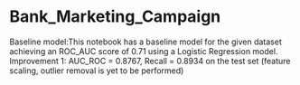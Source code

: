 # Bank_Marketing_Campaign
Baseline model:This notebook has a baseline model for the given dataset achieving an ROC_AUC score of 0.71 using a Logistic Regression model.
Improvement 1: AUC_ROC = 0.8767, Recall = 0.8934 on the test set (feature scaling, outlier removal is yet to be performed) 
